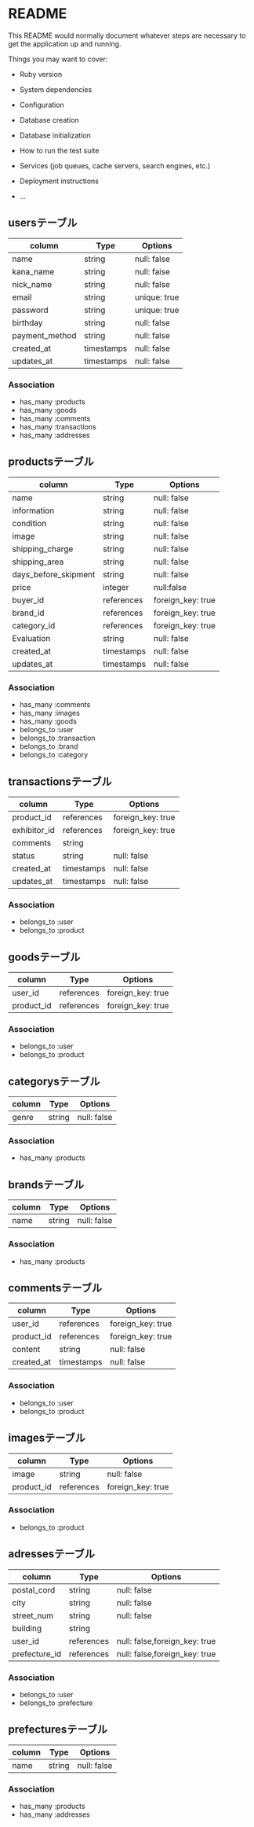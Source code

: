 # README

This README would normally document whatever steps are necessary to get the
application up and running.

Things you may want to cover:

* Ruby version

* System dependencies

* Configuration

* Database creation

* Database initialization

* How to run the test suite

* Services (job queues, cache servers, search engines, etc.)

* Deployment instructions

* ...

## usersテーブル
|column|Type|Options|
|------|----|-------|
|name|string|null: false|<!-- ok -->
|kana_name|string|null: faise|<!-- ok -->
|nick_name|string|null: false|<!-- ok -->
|email|string|unique: true|<!-- ?null: false? -->
|password|string|unique: true|<!-- ok -->
|birthday|string|null: false|<!-- ok -->
|payment_method|string|null: false| <!-- ok -->
|created_at|timestamps|null: false|<!-- ok -->
|updates_at|timestamps|null: false|<!-- ok -->
### Association
- has_many :products
- has_many :goods
- has_many :comments
- has_many :transactions
- has_many :addresses
## productsテーブル
|column|Type|Options|
|------|----|-------|
|name|string|null: false| <!-- ok -->
|information|string|null: false| <!-- ok -->
|condition|string|null: false| <!-- ok -->
|image|string|null: false| <!-- ok -->
|shipping_charge|string|null: false| <!-- 送料の負担 --> <!-- ok -->
|shipping_area|string|null: false| <!-- 発送元地域 --> <!-- ok -->
|days_before_skipment|string|null: false| <!-- 発送までの日にち --> <!-- ok -->
|price|integer|null:false| <!-- ok -->
|buyer_id|references|foreign_key: true| <!-- 売った人ID --> <!-- ok -->
|brand_id|references|foreign_key: true|<!-- ?brandテーブルから持ってくる書き方? -->
|category_id|references|foreign_key: true|<!-- ?categoryテーブルから持ってくる書き方? -->
|Evaluation|string|null: false|  <!-- 評価 -->
|created_at|timestamps|null: false|<!-- ok -->
|updates_at|timestamps|null: false|<!-- ok -->
### Association
- has_many :comments
- has_many :images
- has_many :goods
- belongs_to :user
- belongs_to :transaction
- belongs_to :brand
- belongs_to :category
## transactionsテーブル
|column|Type|Options|
|------|----|-------|
|product_id|references|foreign_key: true|<!-- ?productテーブルから持ってくる書き方? -->
|exhibitor_id|references|foreign_key: true| <!-- 買った人ID --> <!-- ok -->
|comments|string|<!-- ok -->
|status|string|null: false|<!-- 販売進捗 --> <!-- ok -->
|created_at|timestamps|null: false|<!-- ok -->
|updates_at|timestamps|null: false|<!-- ok -->
### Association
- belongs_to :user
- belongs_to :product
## goodsテーブル
|column|Type|Options|
|------|----|-------|
|user_id|references|foreign_key: true|<!-- ok -->
|product_id|references|foreign_key: true|<!-- ok -->
### Association
- belongs_to :user
- belongs_to :product
## categorysテーブル
|column|Type|Options|
|------|----|-------|
|genre|string|null: false|<!-- ok -->
### Association
- has_many :products
## brandsテーブル
|column|Type|Options|
|------|----|-------|
|name|string|null: false|<!-- ok -->
### Association
- has_many :products
## commentsテーブル
|column|Type|Options|
|------|----|-------|
|user_id|references|foreign_key: true|<!-- ok -->
|product_id|references|foreign_key: true|<!-- ok -->
|content|string|null: false|<!-- ok -->
|created_at|timestamps|null: false|<!-- ok -->
### Association
- belongs_to :user
- belongs_to :product
## imagesテーブル
|column|Type|Options|
|------|----|-------|
|image|string|null: false|<!-- ok -->
|product_id|references|foreign_key: true|<!-- ok -->
### Association
- belongs_to :product
<!-- buyer = 売り -->
## adressesテーブル
|column|Type|Options|
|------|----|-------|
|postal_cord|string|null: false|
|city|string|null: false|
|street_num|string|null: false|
|building|string|
|user_id|references|null: false,foreign_key: true|
|prefecture_id|references|null: false,foreign_key: true|
### Association
- belongs_to :user
- belongs_to :prefecture
## prefecturesテーブル
|column|Type|Options|
|------|----|-------|
|name|string|null: false|
### Association
- has_many :products
- has_many :addresses